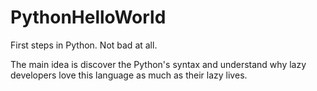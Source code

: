 # PythonHelloWorld
First steps in Python. Not bad at all.

The main idea is discover the Python's syntax and understand why lazy developers love this language as much as their lazy lives.
